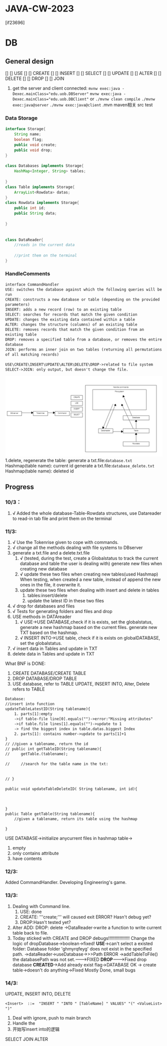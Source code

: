 # JAVA-CW-2023
[if23696]

# DB
## General design

[] [] USE
[] [] CREATE
[] [] INSERT
[] [] SELECT
[] [] UPDATE
[] [] ALTER
[] [] DELETE
[] [] DROP
[] [] JOIN


1. get the server and client connected:
```mvnw exec:java -Dexec.mainClass="edu.uob.DBServer"```
```mvnw exec:java -Dexec.mainClass="edu.uob.DBClient"```
or
```./mvnw clean compile```
```./mvnw exec:java@server```
```./mvnw exec:java@client```
.mvn 
maven相关
src
test

### Data Storage
```JAVA
interface Storage{
    String name;
    boolean flag;
    public void create;
    public void drop;
}

class Databases implements Storage{
    HashMap<Integer, String> tables;

}
class Table implements Storage{
    ArrayList<Rowdata> datas;
}
class Rowdata implements Storage{
    public int id;
    public String data;

}


class DataReader{
    //reads in the current data 

    //print them on the terminal
}

```
### HandleComments
```
interface CommandHandler
USE: switches the database against which the following queries will be run
CREATE: constructs a new database or table (depending on the provided parameters)
INSERT: adds a new record (row) to an existing table
SELECT: searches for records that match the given condition
UPDATE: changes the existing data contained within a table
ALTER: changes the structure (columns) of an existing table
DELETE: removes records that match the given condition from an existing table
DROP: removes a specified table from a database, or removes the entire database
JOIN: performs an inner join on two tables (returning all permutations of all matching records)

USE\CREATE\INSERT\UPDATE\ALTER\DELETE\DROP->related to file system
SELECT->JOIN: only output, but doesn't change the file.

```



![](2024-03-11-150434.png)
1.delete, regenerate the table:
generate a txt.file:```database.txt```
Hashmap<String>(table name): current id
generate a txt.file:```database_delete.txt```
Hashmap<String>(table name): deleted id

## Progress
### 10/3：
1. √ Added the whole database-Table-Rowdata structures, use Datareader to read-in tab file and print them on the terminal

### 11/3:
1. √ Use the Tokenrise given to cope with commands.
2. √ change all the methods dealing with file systems to DBserver
3.  generate a txt.file and a delete.txt.file
      1. √ (tested, during the test, create a Globalstatus to track the current database and table the user is dealing with) generate new files when creating new database
      2. √ update these two files when creating new tables(used Hashmap)
    When testing, when created a new table, instead of append the new ones in the file, it overwrite it.
      3. update these two files when dealing with insert and delete in tables
          1. tables:insert/delete
          2. update the latest ID in these two files
4. √ drop for databases and files
5. √ Tests for generating folders and files and drop
6. USE methods in DATAreader
    1. √ USE->USE DATABASE,check if it is exists, set the globalstatus, generate a new hashmap based on the current files. generate new TXT based on the hashmap.
    2. √ INSERT INTO->USE table, check if it is exists on globalDATABASE, set the globalstatus.
 7. √ insert data in Tables and update in TXT
 8. delete data in Tables and update in TXT

What BNF is DONE:
1. CREATE DATABASE/CREATE TABLE
2. DROP DATABASE/DROP TABLE
3. USE database, refer to TABLE
UPDATE, INSERT INTO, Alter, Delete refers to TABLE
```
Database:
//insert into function
updateTableLatestID(String tablename){
    1. parts[1]:empty
    ->if table-file line[0].equals("")->error:"Missing attributes"
    ->if table.file lines[1].equals("")->update to 1
    -> find the biggest index in table.datas.biggest Index
    2. parts[1]: contains number->update to parts[1]+1
}
// //given a tablename, return the id
// public int getTableID(String tablename){
//     getTable.(tablename);

//     //search for the table name in the txt:


// }

public void updateTableDeleteID( String tablename, int id){



}
public Table getTable(String tablename){
    //given a tablename, return its table using the hashmap

}
```
USE DATABASE->initialize anycurrent files in hashmap
table->
1. empty
2. only contains attribute
3. have contents





### 12/3:
Added CommandHandler.
Developing Engineering's game.


### 13/3:
1. Dealing with Command line.
    1. USE: done
    2. CREATE:
        '''create;''' will caused exit ERROR?
        Hasn't debug yet?
    3. DROP:Hasn't tested yet?
2. Alter
ADD: 
DROP: delete 
->DataReader->write a function to write current table back to file.
3. Today sticked with CREATE and DROP debugs!!!!!!!!!!!!!!!!!
Change the logic of dropDatabase->boolean->fixed!
**USE**->can't select a existed folder: Database folder 'ghmyrqfeyg' does not exist in the specified path.
    ->dataReader->useDatabase->>>Path ERROR
                ->addTableToFile() the databasePath was not set.--->FIXED
**DROP**--->Fixed drop database
**CREATED**->Add already exist flag->DATABASE OK
            -> create table->doesn't do anything->Fixed
Mostly Done, small bugs

### 14/3:
  UPDATE, INSERT INTO, DELETE
```
<Insert>  ::=  "INSERT " "INTO " [TableName] " VALUES" "(" <ValueList> ")"
```
1. Deal with ignore, push to main branch
2. Handle the 
3. 开始写insert into的逻辑



SELECT 
JOIN
ALTER